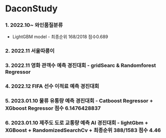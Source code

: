 # DaconStudy

### 1. 2022.10~ 와인품질분류 
- LightGBM model - 최종순위 168/2018 점수0.689

### 2. 2022.11 서울따릉이

### 3. 2022.11 영화 관객수 예측 경진대회 - gridSearc & Randomforest Regressor

### 4. 2022.12 FIFA 선수 이적료 예측 경진대회

### 5. 2023.01.10 물류 유통량 예측 경진대회 - Catboost Regressor + XGboost Regressor 점수 6.1476428837

### 6. 2023.01.10 제주도 도로 교통량 예측 AI 경진대회 - lightGbm + XGBoost + RandomizedSearchCv +  최종순위 388/1583 점수 4.46



